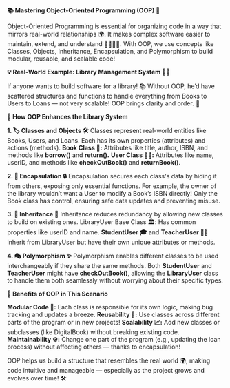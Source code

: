 **📚 Mastering Object-Oriented Programming (OOP) 🚀**

Object-Oriented Programming is essential for organizing code in a way that mirrors real-world relationships 🌍. It makes complex software easier to maintain, extend, and understand 👩‍💻👨‍💻. With OOP, we use concepts like Classes, Objects, Inheritance, Encapsulation, and Polymorphism to build modular, reusable, and scalable code!

**💡 Real-World Example: Library Management System 📖🏫**

If anyone wants to build software for a library! 📚 Without OOP, he’d have scattered structures and functions to handle everything from Books to Users to Loans — not very scalable! OOP brings clarity and order. 🧩

**🌟 How OOP Enhances the Library System**

**1. 🏷️ Classes and Objects 🛠️**
Classes represent real-world entities like Books, Users, and Loans. Each has its own properties (attributes) and actions (methods).
**Book Class 📘:** Attributes like title, author, ISBN, and methods like **borrow()** and **return().**
**User Class 🧑‍🏫:** Attributes like name, userID, and methods like **checkOutBook()** and **returnBook()**.

**2. 🔐 Encapsulation 🔒**
Encapsulation secures each class's data by hiding it from others, exposing only essential functions.
For example, the owner of the library wouldn’t want a User to modify a Book’s ISBN directly! Only the Book class has control, ensuring safe data updates and preventing misuse.

**3. 🧬 Inheritance 🔗**
Inheritance reduces redundancy by allowing new classes to build on existing ones.
LibraryUser Base Class 🏛️: Has common properties like userID and name.
**StudentUser 🎓** and **TeacherUser 🧑‍🏫** inherit from LibraryUser but have their own unique attributes or methods.

**4. 🎭 Polymorphism ✨**
Polymorphism enables different classes to be used interchangeably if they share the same methods.
Both **StudentUser** and **TeacherUser** might have **checkOutBook()**, allowing the **LibraryUser** class to handle them both seamlessly without worrying about their specific types.

**🌈 Benefits of OOP in This Scenario**

**Modular Code 🧩:** Each class is responsible for its own logic, making bug tracking and updates a breeze.
**Reusability 🔄:** Use classes across different parts of the program or in new projects!
**Scalability 📈:** Add new classes or subclasses (like DigitalBook) without breaking existing code.
**Maintainability ⚙️:** Change one part of the program (e.g., updating the loan process) without affecting others — thanks to encapsulation!

OOP helps us build a structure that resembles the real world 🌍, making code intuitive and manageable — especially as the project grows and evolves over time! 🛠️

